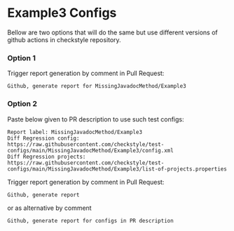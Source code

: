 # Example3 Configs

Bellow are two options that will do the same but use different versions
of github actions in checkstyle repository.


### Option 1
Trigger report generation by comment in Pull Request:
```
Github, generate report for MissingJavadocMethod/Example3
```

### Option 2

Paste below given to PR description to use such test configs:
```
Report label: MissingJavadocMethod/Example3
Diff Regression config: https://raw.githubusercontent.com/checkstyle/test-configs/main/MissingJavadocMethod/Example3/config.xml
Diff Regression projects: https://raw.githubusercontent.com/checkstyle/test-configs/main/MissingJavadocMethod/Example3/list-of-projects.properties
```

Trigger report generation by comment in Pull Request:
```
Github, generate report
```
or as alternative by comment
```
Github, generate report for configs in PR description
```
